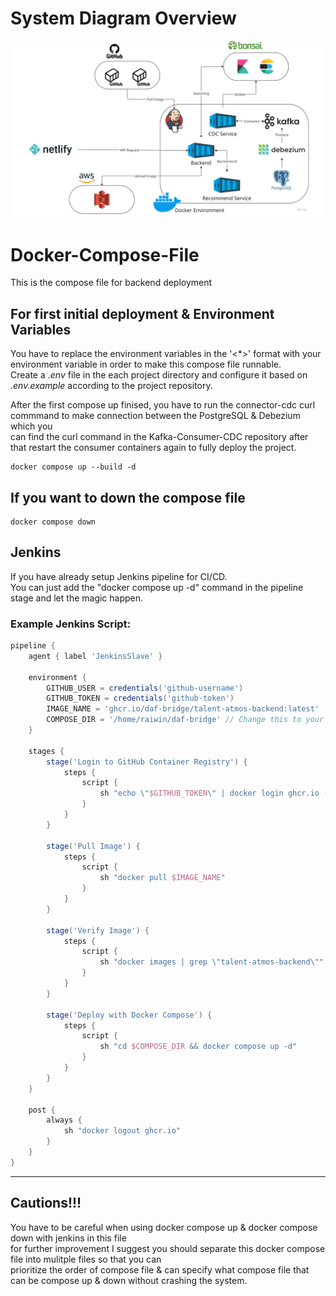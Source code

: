 # System Diagram Overview
![](arch.png)

# __Docker-Compose-File__
This is the compose file for backend deployment

## For first initial deployment & Environment Variables
You have to replace the environment variables in the '<*>' format with your environment variable in order to make this compose file runnable. <br />
Create a *.env* file in the each project directory and configure it based on *.env.example* according to the project repository. <br />

After the first compose up finised, you have to run the connector-cdc curl commmand to make connection between the PostgreSQL & Debezium which you <br />
can find the curl command in the Kafka-Consumer-CDC repository after that restart the consumer containers again to fully deploy the project. 
```
docker compose up --build -d
```

## If you want to down the compose file
```
docker compose down
```

## Jenkins
If you have already setup Jenkins pipeline for CI/CD. <br />
You can just add the "docker compose up -d" command in the pipeline stage and let the magic happen. <br />

### Example Jenkins Script:
```groovy
pipeline {
    agent { label 'JenkinsSlave' }
    
    environment {
        GITHUB_USER = credentials('github-username')
        GITHUB_TOKEN = credentials('github-token')
        IMAGE_NAME = 'ghcr.io/daf-bridge/talent-atmos-backend:latest'
        COMPOSE_DIR = '/home/raiwin/daf-bridge' // Change this to your actual compose file directory
    }
    
    stages {
        stage('Login to GitHub Container Registry') {
            steps {
                script {
                    sh "echo \"$GITHUB_TOKEN\" | docker login ghcr.io -u $GITHUB_USER --password-stdin"
                }
            }
        }
        
        stage('Pull Image') {
            steps {
                script {
                    sh "docker pull $IMAGE_NAME"
                }
            }
        }
        
        stage('Verify Image') {
            steps {
                script {
                    sh "docker images | grep \"talent-atmos-backend\""
                }
            }
        }
        
        stage('Deploy with Docker Compose') {
            steps {
                script {
                    sh "cd $COMPOSE_DIR && docker compose up -d"
                }
            }
        }
    }
    
    post {
        always {
            sh "docker logout ghcr.io"
        }
    }
}
```

---
## **Cautions!!!** <br />
You have to be careful when using docker compose up & docker compose down with jenkins in this file <br />
for further improvement I suggest you should separate this docker compose file into mulitple files so that you can <br />
prioritize the order of compose file & can specify what compose file that can be compose up & down without crashing the system.

